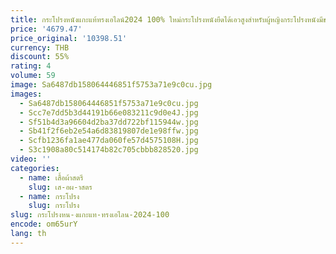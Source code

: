 ```yaml
---
title: กระโปรงหนังแกะแท้ทรงเอไลน์2024 100% ใหม่กระโปรงหนังยืดได้เอวสูงสำหรับผู้หญิงกระโปรงหนังมีชายเสื้อ S-2XL
price: '4679.47'
price_original: '10398.51'
currency: THB
discount: 55%
rating: 4
volume: 59
image: Sa6487db158064446851f5753a71e9c0cu.jpg
images:
  - Sa6487db158064446851f5753a71e9c0cu.jpg
  - Scc7e7dd5b3d44191b66e083211c9d0e4J.jpg
  - Sf51b4d3a96604d2ba37dd722bf115944w.jpg
  - Sb41f2f6eb2e54a6d83819807de1e98ffw.jpg
  - Scfb1236fa1ae477da060fe57d4575108H.jpg
  - S3c1908a80c514174b82c705cbbb828520.jpg
video: ''
categories:
  - name: เสื้อผ้าสตรี
    slug: เส-อผ-าสตร
  - name: กระโปรง
    slug: กระโปรง
slug: กระโปรงหน-งแกะแท-ทรงเอไลน-2024-100
encode: om65urY
lang: th
---
```

  